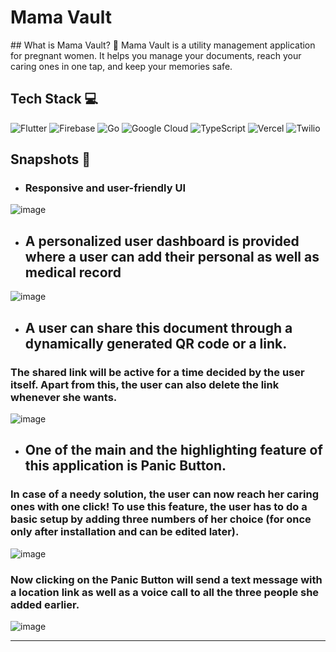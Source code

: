 <h1>Mama Vault</h1> 
## What is Mama Vault? 🤔
Mama Vault is a utility management application for pregnant women. It helps you manage your documents, reach your caring ones in one tap, and keep your memories safe.
  
 
## Tech Stack 💻
![Flutter](https://img.shields.io/badge/Flutter-%2302569B.svg?style=for-the-badge&logo=Flutter&logoColor=white) ![Firebase](https://img.shields.io/badge/Firebase-039BE5?style=for-the-badge&logo=Firebase&logoColor=white) ![Go](https://img.shields.io/badge/go-%2300ADD8.svg?style=for-the-badge&logo=go&logoColor=white) ![Google Cloud](https://img.shields.io/badge/GoogleCloud-%234285F4.svg?style=for-the-badge&logo=google-cloud&logoColor=white) ![TypeScript](https://img.shields.io/badge/typescript-%23007ACC.svg?style=for-the-badge&logo=typescript&logoColor=white) ![Vercel](https://img.shields.io/badge/vercel-%23000000.svg?style=for-the-badge&logo=vercel&logoColor=white) ![Twilio](https://img.shields.io/badge/twilio-%23000000.svg?style=for-the-badge&logo=twilio&logoColor=red)


## Snapshots 📸
+ ### Responsive and user-friendly UI

![image](https://user-images.githubusercontent.com/93156825/221395164-c7fedf4e-d107-4b88-b42d-5ab232aedbfc.png)

+ ## A personalized user dashboard is provided where a user can add their personal as well as medical record

![image](https://user-images.githubusercontent.com/93156825/221397175-1f325f26-b80d-4eab-a6f8-253eb8b848ac.png)

+ ## A user can share this document through a dynamically generated QR code or a link.
### The shared link will be active for a time decided by the user itself. Apart from this, the user can also delete the link whenever she wants.

![image](https://user-images.githubusercontent.com/93156825/221397379-a9e695aa-43fa-44a0-be70-8674d3ecb641.png)

+ ## One of the main and the highlighting feature of this application is Panic Button.
### In case of a needy solution, the user can now reach her caring ones with one click! To use this feature, the user has to do a basic setup by adding three numbers of her choice (for once only after installation and can be edited later).

![image](https://user-images.githubusercontent.com/93156825/221397561-6d06af24-b638-4438-ad92-4355b3687b68.png)

### Now clicking on the Panic Button will send a text message with a location link as well as a voice call to all the three people she added earlier.

![image](https://user-images.githubusercontent.com/93156825/221397886-8e7d3ad0-03a8-4689-b270-7a2e4debf3de.png)




--------

